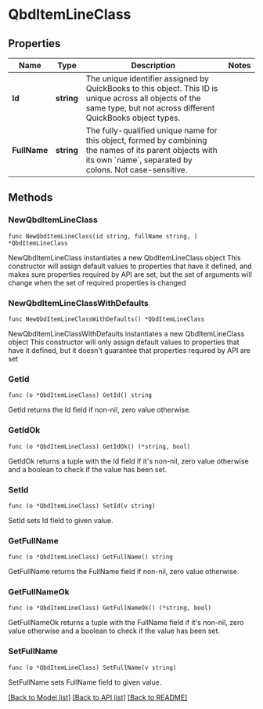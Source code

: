 # QbdItemLineClass

## Properties

Name | Type | Description | Notes
------------ | ------------- | ------------- | -------------
**Id** | **string** | The unique identifier assigned by QuickBooks to this object. This ID is unique across all objects of the same type, but not across different QuickBooks object types. | 
**FullName** | **string** | The fully-qualified unique name for this object, formed by combining the names of its parent objects with its own &#x60;name&#x60;, separated by colons. Not case-sensitive. | 

## Methods

### NewQbdItemLineClass

`func NewQbdItemLineClass(id string, fullName string, ) *QbdItemLineClass`

NewQbdItemLineClass instantiates a new QbdItemLineClass object
This constructor will assign default values to properties that have it defined,
and makes sure properties required by API are set, but the set of arguments
will change when the set of required properties is changed

### NewQbdItemLineClassWithDefaults

`func NewQbdItemLineClassWithDefaults() *QbdItemLineClass`

NewQbdItemLineClassWithDefaults instantiates a new QbdItemLineClass object
This constructor will only assign default values to properties that have it defined,
but it doesn't guarantee that properties required by API are set

### GetId

`func (o *QbdItemLineClass) GetId() string`

GetId returns the Id field if non-nil, zero value otherwise.

### GetIdOk

`func (o *QbdItemLineClass) GetIdOk() (*string, bool)`

GetIdOk returns a tuple with the Id field if it's non-nil, zero value otherwise
and a boolean to check if the value has been set.

### SetId

`func (o *QbdItemLineClass) SetId(v string)`

SetId sets Id field to given value.


### GetFullName

`func (o *QbdItemLineClass) GetFullName() string`

GetFullName returns the FullName field if non-nil, zero value otherwise.

### GetFullNameOk

`func (o *QbdItemLineClass) GetFullNameOk() (*string, bool)`

GetFullNameOk returns a tuple with the FullName field if it's non-nil, zero value otherwise
and a boolean to check if the value has been set.

### SetFullName

`func (o *QbdItemLineClass) SetFullName(v string)`

SetFullName sets FullName field to given value.



[[Back to Model list]](../README.md#documentation-for-models) [[Back to API list]](../README.md#documentation-for-api-endpoints) [[Back to README]](../README.md)


